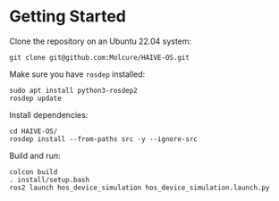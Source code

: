 # Getting Started

Clone the repository on an Ubuntu 22.04 system:
```shell
git clone git@github.com:Molcure/HAIVE-OS.git
```

Make sure you have `rosdep` installed:
```shell
sudo apt install python3-rosdep2
rosdep update
```

Install dependencies:
```shell
cd HAIVE-OS/
rosdep install --from-paths src -y --ignore-src
```

Build and run:
```shell
colcon build
. install/setup.bash
ros2 launch hos_device_simulation hos_device_simulation.launch.py
```

